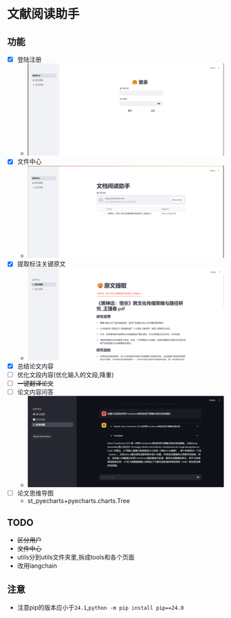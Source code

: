 # 文献阅读助手

## 功能

- [x] 登陆注册
    - ![img.png](images/登录.png)
- [x] 文件中心
    - ![文件中心.png](images/%E6%96%87%E4%BB%B6%E4%B8%AD%E5%BF%83.png)
- [x] 提取标注关键原文
    - ![原文提取.png](images/%E5%8E%9F%E6%96%87%E6%8F%90%E5%8F%96.png)
- [x] 总结论文内容
- [ ] 优化文段内容(优化输入的文段,降重)
- [ ] ~~一键翻译论文~~
- [ ] 论文内容问答
  - ![img.png](images/论文问答.png)
- [ ] 论文思维导图
  - st_pyecharts+pyecharts.charts.Tree
## TODO

- ~~区分用户~~
- ~~文件中心~~
- utils分到utils文件夹里,拆成tools和各个页面
- 改用langchain

## 注意
- 注意pip的版本应小于`24.1`,`python -m pip install pip==24.0`